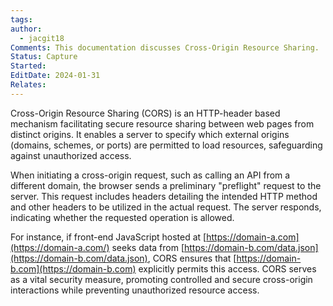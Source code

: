 ```yaml
---
tags: 
author:
  - jacgit18
Comments: This documentation discusses Cross-Origin Resource Sharing.
Status: Capture
Started: 
EditDate: 2024-01-31
Relates:
---
```

Cross-Origin Resource Sharing (CORS) is an HTTP-header based mechanism facilitating secure resource sharing between web pages from distinct origins. It enables a server to specify which external origins (domains, schemes, or ports) are permitted to load resources, safeguarding against unauthorized access.

When initiating a cross-origin request, such as calling an API from a different domain, the browser sends a preliminary "preflight" request to the server. This request includes headers detailing the intended HTTP method and other headers to be utilized in the actual request. The server responds, indicating whether the requested operation is allowed.

For instance, if front-end JavaScript hosted at [https://domain-a.com](https://domain-a.com/) seeks data from [https://domain-b.com/data.json](https://domain-b.com/data.json), CORS ensures that [https://domain-b.com](https://domain-b.com) explicitly permits this access. CORS serves as a vital security measure, promoting controlled and secure cross-origin interactions while preventing unauthorized resource access.